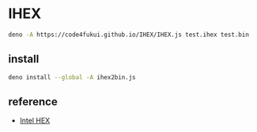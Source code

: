 # IHEX

```sh
deno -A https://code4fukui.github.io/IHEX/IHEX.js test.ihex test.bin
```

## install

```sh
deno install --global -A ihex2bin.js
```

## reference

- [Intel HEX](https://en.wikipedia.org/wiki/Intel_HEX)

